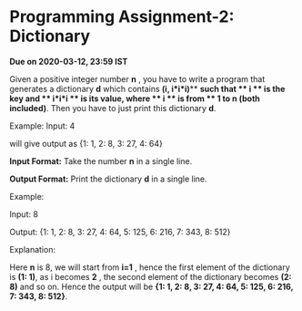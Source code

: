 #
# Programming Assignment-2: Dictionary

**Due on 2020-03-12, 23:59 IST**

Given a positive integer number  **n** , you have to write a program that generates a dictionary  **d**  which contains **(i, i\*i\*i)****  **such that ** i ** is the key and ** i\*i\*i ** is its value, where ** i ** is from ** 1 to n (both included)**.
 Then you have to just print this dictionary  **d**.

 Example:
 Input: 4

 will give output as
 {1: 1, 2: 8, 3: 27, 4: 64}

**Input Format:**
 Take the number  **n**  in a single line.

**Output Format:**
 Print the dictionary  **d**  in a single line.


 Example:

 Input:
 8

 Output:
 {1: 1, 2: 8, 3: 27, 4: 64, 5: 125, 6: 216, 7: 343, 8: 512}

 Explanation:

 Here  **n**  is 8, we will start from  **i=1** , hence the first element of the dictionary is **(1: 1)**, as i becomes  **2** , the second element of the dictionary becomes **(2: 8)** and so on.
 Hence the output will be  **{1: 1, 2: 8, 3: 27, 4: 64, 5: 125, 6: 216, 7: 343, 8: 512}**.
